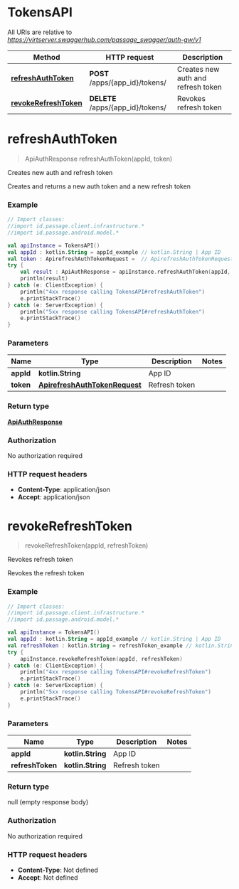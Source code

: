 # TokensAPI

All URIs are relative to *https://virtserver.swaggerhub.com/passage_swagger/auth-gw/v1*

Method | HTTP request | Description
------------- | ------------- | -------------
[**refreshAuthToken**](TokensAPI.md#refreshAuthToken) | **POST** /apps/{app_id}/tokens/ | Creates new auth and refresh token
[**revokeRefreshToken**](TokensAPI.md#revokeRefreshToken) | **DELETE** /apps/{app_id}/tokens/ | Revokes refresh token


<a name="refreshAuthToken"></a>
# **refreshAuthToken**
> ApiAuthResponse refreshAuthToken(appId, token)

Creates new auth and refresh token

Creates and returns a new auth token and a new refresh token

### Example
```kotlin
// Import classes:
//import id.passage.client.infrastructure.*
//import id.passage.android.model.*

val apiInstance = TokensAPI()
val appId : kotlin.String = appId_example // kotlin.String | App ID
val token : ApirefreshAuthTokenRequest =  // ApirefreshAuthTokenRequest | Refresh token
try {
    val result : ApiAuthResponse = apiInstance.refreshAuthToken(appId, token)
    println(result)
} catch (e: ClientException) {
    println("4xx response calling TokensAPI#refreshAuthToken")
    e.printStackTrace()
} catch (e: ServerException) {
    println("5xx response calling TokensAPI#refreshAuthToken")
    e.printStackTrace()
}
```

### Parameters

Name | Type | Description  | Notes
------------- | ------------- | ------------- | -------------
 **appId** | **kotlin.String**| App ID |
 **token** | [**ApirefreshAuthTokenRequest**](ApirefreshAuthTokenRequest.md)| Refresh token |

### Return type

[**ApiAuthResponse**](ApiAuthResponse.md)

### Authorization

No authorization required

### HTTP request headers

 - **Content-Type**: application/json
 - **Accept**: application/json

<a name="revokeRefreshToken"></a>
# **revokeRefreshToken**
> revokeRefreshToken(appId, refreshToken)

Revokes refresh token

Revokes the refresh token

### Example
```kotlin
// Import classes:
//import id.passage.client.infrastructure.*
//import id.passage.android.model.*

val apiInstance = TokensAPI()
val appId : kotlin.String = appId_example // kotlin.String | App ID
val refreshToken : kotlin.String = refreshToken_example // kotlin.String | Refresh token
try {
    apiInstance.revokeRefreshToken(appId, refreshToken)
} catch (e: ClientException) {
    println("4xx response calling TokensAPI#revokeRefreshToken")
    e.printStackTrace()
} catch (e: ServerException) {
    println("5xx response calling TokensAPI#revokeRefreshToken")
    e.printStackTrace()
}
```

### Parameters

Name | Type | Description  | Notes
------------- | ------------- | ------------- | -------------
 **appId** | **kotlin.String**| App ID |
 **refreshToken** | **kotlin.String**| Refresh token |

### Return type

null (empty response body)

### Authorization

No authorization required

### HTTP request headers

 - **Content-Type**: Not defined
 - **Accept**: Not defined

